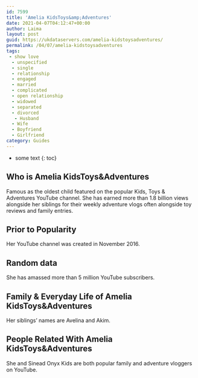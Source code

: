 ```yaml
---
id: 7599
title: 'Amelia KidsToys&amp;Adventures'
date: 2021-04-07T04:12:47+00:00
author: Laima
layout: post
guid: https://ukdataservers.com/amelia-kidstoysadventures/
permalink: /04/07/amelia-kidstoysadventures
tags:
 - show love
  - unspecified
  - single
  - relationship
  - engaged
  - married
  - complicated
  - open relationship
  - widowed
  - separated
  - divorced
   - Husband
  - Wife
  - Boyfriend
  - Girlfriend
category: Guides
---
```


* some text
{: toc}


## Who is Amelia KidsToys&Adventures
                  
                  
                  
Famous as the oldest child featured on the popular Kids, Toys & Adventures YouTube channel. She has earned more than 1.8 billion views alongside her siblings for their weekly adventure vlogs often alongside toy reviews and family entries. 
                  
              
            
              
            
                
                
                
## Prior to Popularity
                  
                  
                  
Her YouTube channel was created in November 2016. 
                  
              
            
              
            
                
                
                
## Random data
                  
                  
                  
She has amassed more than 5 million YouTube subscribers. 
                  
              
            
              
            
                
                
                
## Family & Everyday Life of Amelia KidsToys&Adventures
                  
                  
                  
Her siblings&#8217; names are Avelina and Akim.
                  
              
            
              
            
                
                
                
## People Related With Amelia KidsToys&Adventures
                  
                  
                  
She and Sinead Onyx Kids are both popular family and adventure vloggers on YouTube. 
                  
              
            
              
            
                
              
            
              
              
            
            
              
            
          
          
          